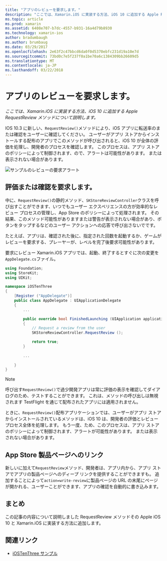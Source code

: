 ```yaml
---
title: "アプリのレビューを要求します。"
description: "ここでは、Xamarin.iOS に実装する方法、iOS 10 に追加する Apple RequestReview メソッドについて説明します。"
ms.topic: article
ms.prod: xamarin
ms.assetid: 6408e707-b7dc-4557-b931-16a4d79b8930
ms.technology: xamarin-ios
author: bradumbaugh
ms.author: brumbaug
ms.date: 03/29/2017
ms.openlocfilehash: 2e63f2c47bbcd6da0f0d5370ebfc231d19a10e7d
ms.sourcegitcommit: 73bd0c7e5f237f0a1be70a6c1384309bb26609d5
ms.translationtype: MT
ms.contentlocale: ja-JP
ms.lasthandoff: 03/22/2018
---
```

# <a name="request-app-review"></a>アプリのレビューを要求します。

_ここでは、Xamarin.iOS に実装する方法、iOS 10 に追加する Apple RequestReview メソッドについて説明します。_

IOS 10.3 に新しい、`RequestReview()`メソッドにより、iOS アプリに転送率のまたは確認をユーザーに確認してください。 ユーザーがアプリ ストアからインストールする配布のアプリでこのメソッドが呼び出されると、iOS 10 が全体の評価を処理し、開発者のプロセスを確認します。 このプロセスは、アプリ ストアのポリシーによって制御されます、ので、アラートは可能性があります。 または表示されない場合があります。

![](request-app-review-images/review01.png "サンプルのレビューの要求アラート")

## <a name="requesting-a-rating-or-review"></a>評価または確認を要求します。

中に、`RequestReview()`の静的メソッド、`SKStoreReviewController`クラスを呼び出すことができます、いつでもユーザー エクスペリエンスの方が効率的なレビュー プロセスの管理し、App Store のポリシーによって処理されます。 その結果、このメソッド可能性がありますまたは警告が表示されない場合があり、ボタンをタップするなどのユーザー アクションへの応答で呼び出さないでです。

たとえば、アプリは、確認された後に、指定された回数を起動するか、ゲームがレビューを要求する、プレーヤーが、レベルを完了後要求可能性があります。

要求にレビュー Xamarin.iOS アプリでは、起動、終了するとすぐに次の変更を`AppDelegate.cs`ファイル。

```csharp
using Foundation;
using StoreKit;
using UIKit;

namespace iOSTenThree
{
    [Register ("AppDelegate")]
    public class AppDelegate : UIApplicationDelegate
    {
        ...

        public override bool FinishedLaunching (UIApplication application, NSDictionary launchOptions)
        {
            // Request a review from the user
            SKStoreReviewController.RequestReview ();

            return true;
        }
        
        ...
        
    }
}
```

> [!NOTE]
> 呼び出す`RequestReview()`で過少開発アプリは常に評価の表示を確認してダイアログのため、テストすることができます。 これは、メソッドの呼び出しは無視されます TestFlight を通じて配布されたアプリには適用されません。

ときに、`RequestReview()`配布アプリケーションでは、ユーザーがアプリ ストアからインストールされているメソッドは、iOS 10 は、開発者の評価とレビュー プロセス全体を処理します。 もう一度、ため、このプロセスは、アプリ ストアのポリシーによって制御されます、アラートが可能性があります。 または表示されない場合があります。

## <a name="linking-to-an-app-store-product-page"></a>App Store 製品ページへのリンク 

新しいに加えて`RequestReview`メソッド、開発者は、アプリ内から、アプリ ストアでアプリの製品ページへのディープ リンクを提供することができますも。 追加することによって`action=write-review`に製品ページの URL の末尾にページが開かれる、ユーザーことができます、アプリの確認を自動的に書き込みます。 

## <a name="summary"></a>まとめ

この記事の内容について説明しました RequestReview メソッドその Apple iOS 10 と Xamarin.iOS に実装する方法に追加します。



## <a name="related-links"></a>関連リンク

- [iOSTenThree サンプル](https://developer.xamarin.com/samples/ios/iOS10/iOSTenThree)
